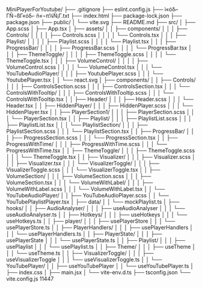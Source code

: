 MiniPlayerForYoutube/
├── .gitignore
├── eslint.config.js
├── ì«óδ⌐ ΓÑ¬ßΓ«óδ⌐ ñ«¬π¼Ñ¡Γ.txt
├── index.html
├── package-lock.json
├── package.json
├── public/
│ └── vite.svg
├── README.md
├── src/
│ ├── App.scss
│ ├── App.tsx
│ ├── assets/
│ │ ├── components/
│ │ │ ├── Controls/
│ │ │ │ ├── Controls.scss
│ │ │ │ └── Controls.tsx
│ │ │ ├── Playlist/
│ │ │ │ ├── Playlist.scss
│ │ │ │ └── Playlist.tsx
│ │ │ ├── ProgressBar/
│ │ │ │ ├── ProgressBar.scss
│ │ │ │ └── ProgressBar.tsx
│ │ │ ├── ThemeToggle/
│ │ │ │ ├── ThemeToggle.scss
│ │ │ │ └── ThemeToggle.tsx
│ │ │ ├── VolumeControl/
│ │ │ │ ├── VolumeControl.scss
│ │ │ │ └── VolumeControl.tsx
│ │ │ └── YouTubeAudioPlayer/
│ │ │ ├── YoutubePlayer.scss
│ │ │ └── YoutubePlayer.tsx
│ │ └── react.svg
│ ├── components/
│ │ ├── Controls/
│ │ │ ├── ControlsSection.scss
│ │ │ ├── ControlsSection.tsx
│ │ │ └── ControlsWithTooltip/
│ │ │ ├── ControlsWithTooltip.scss
│ │ │ └── ControlsWithTooltip.tsx
│ │ ├── Header/
│ │ │ ├── Header.scss
│ │ │ └── Header.tsx
│ │ ├── HiddenPlayer/
│ │ │ ├── HiddenPlayer.scss
│ │ │ └── HiddenPlayer.tsx
│ │ ├── PlayerSection1/
│ │ │ ├── PlayerSection.scss
│ │ │ └── PlayerSection.tsx
│ │ ├── Playlist/
│ │ │ ├── PlaylistList.scss
│ │ │ ├── PlaylistList.tsx
│ │ │ └── PlaylistSection/
│ │ │ ├── PlaylistSection.scss
│ │ │ └── PlaylistSection.tsx
│ │ ├── ProgressBar/
│ │ │ ├── ProgressSection.scss
│ │ │ └── ProgressSection.tsx
│ │ ├── ProgressWithTime/
│ │ │ ├── ProgressWithTime.scss
│ │ │ └── ProgressWithTime.tsx
│ │ ├── ThemeToggle/
│ │ │ ├── ThemeToggle.scss
│ │ │ └── ThemeToggle.tsx
│ │ ├── Visualizer/
│ │ │ ├── Visualizer.scss
│ │ │ ├── Visualizer.tsx
│ │ │ └── VisualizerToggle/
│ │ │ ├── VisualizerToggle.scss
│ │ │ └── VisualizerToggle.tsx
│ │ ├── VolumeSection/
│ │ │ ├── VolumeSection.scss
│ │ │ ├── VolumeSection.tsx
│ │ │ └── VolumeWithLabel/
│ │ │ ├── VolumeWithLabel.scss
│ │ │ └── VolumeWithLabel.tsx
│ │ └── YouTubeAudioPlayer/
│ │ ├── YouTubeAudioPlayer.scss
│ │ └── YouTubePlaylistPlayer.tsx
│ ├── data/
│ │ └── mockPlaylist.ts
│ ├── hooks/
│ │ ├── AudioAnalyser/
│ │ │ ├── useAudioAnalyser
│ │ │ └── useAudioAnalyser.ts
│ │ ├── Hotkeys/
│ │ │ ├── useHotkeys
│ │ │ └── useHotkeys.ts
│ │ ├── player/
│ │ │ ├── usePlayerStore
│ │ │ └── usePlayerStore.ts
│ │ ├── PlayerHandlers/
│ │ │ ├── usePlayerHandlers
│ │ │ └── usePlayerHandlers.ts
│ │ ├── PlayerState/
│ │ │ ├── usePlayerState
│ │ │ └── usePlayerState.ts
│ │ ├── Playlist/
│ │ │ ├── usePlaylist
│ │ │ └── usePlaylist.ts
│ │ ├── Theme/
│ │ │ ├── useTheme
│ │ │ └── useTheme.ts
│ │ ├── VisualizerToggle/
│ │ │ ├── useVisualizerToggle
│ │ │ └── useVisualizerToggle.ts
│ │ └── YouTubePlayer/
│ │ ├── useYouTubePlayer
│ │ └── useYouTubePlayer.ts
│ ├── index.css
│ ├── main.jsx
│ └── vite-env.d.ts
├── tsconfig.json
└── vite.config.js
11447
